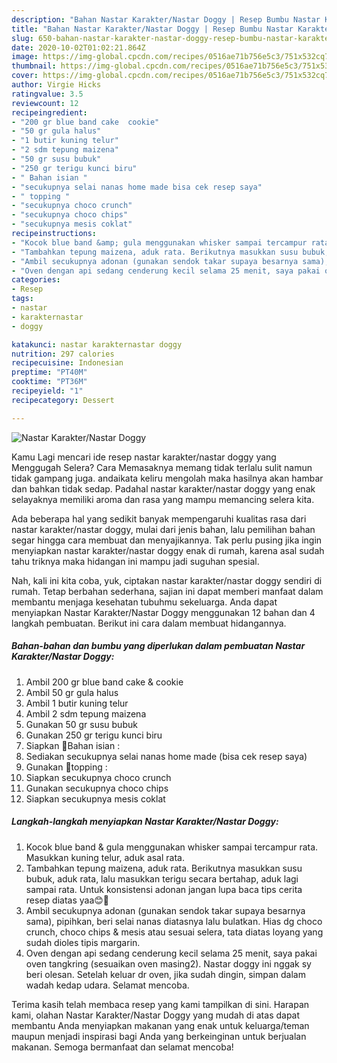 ```yaml
---
description: "Bahan Nastar Karakter/Nastar Doggy | Resep Bumbu Nastar Karakter/Nastar Doggy Yang Enak dan Simpel"
title: "Bahan Nastar Karakter/Nastar Doggy | Resep Bumbu Nastar Karakter/Nastar Doggy Yang Enak dan Simpel"
slug: 650-bahan-nastar-karakter-nastar-doggy-resep-bumbu-nastar-karakter-nastar-doggy-yang-enak-dan-simpel
date: 2020-10-02T01:02:21.864Z
image: https://img-global.cpcdn.com/recipes/0516ae71b756e5c3/751x532cq70/nastar-karakternastar-doggy-foto-resep-utama.jpg
thumbnail: https://img-global.cpcdn.com/recipes/0516ae71b756e5c3/751x532cq70/nastar-karakternastar-doggy-foto-resep-utama.jpg
cover: https://img-global.cpcdn.com/recipes/0516ae71b756e5c3/751x532cq70/nastar-karakternastar-doggy-foto-resep-utama.jpg
author: Virgie Hicks
ratingvalue: 3.5
reviewcount: 12
recipeingredient:
- "200 gr blue band cake  cookie"
- "50 gr gula halus"
- "1 butir kuning telur"
- "2 sdm tepung maizena"
- "50 gr susu bubuk"
- "250 gr terigu kunci biru"
- " Bahan isian "
- "secukupnya selai nanas home made bisa cek resep saya"
- " topping "
- "secukupnya choco crunch"
- "secukupnya choco chips"
- "secukupnya mesis coklat"
recipeinstructions:
- "Kocok blue band &amp; gula menggunakan whisker sampai tercampur rata. Masukkan kuning telur, aduk asal rata."
- "Tambahkan tepung maizena, aduk rata. Berikutnya masukkan susu bubuk, aduk rata, lalu masukkan terigu secara bertahap, aduk lagi sampai rata. Untuk konsistensi adonan jangan lupa baca tips cerita resep diatas yaa😊🙏"
- "Ambil secukupnya adonan (gunakan sendok takar supaya besarnya sama), pipihkan, beri selai nanas diatasnya lalu bulatkan. Hias dg choco crunch, choco chips &amp; mesis atau sesuai selera, tata diatas loyang yang sudah dioles tipis margarin."
- "Oven dengan api sedang cenderung kecil selama 25 menit, saya pakai oven tangkring (sesuaikan oven masing2). Nastar doggy ini nggak sy beri olesan. Setelah keluar dr oven, jika sudah dingin, simpan dalam wadah kedap udara. Selamat mencoba."
categories:
- Resep
tags:
- nastar
- karakternastar
- doggy

katakunci: nastar karakternastar doggy 
nutrition: 297 calories
recipecuisine: Indonesian
preptime: "PT40M"
cooktime: "PT36M"
recipeyield: "1"
recipecategory: Dessert

---
```



![Nastar Karakter/Nastar Doggy](https://img-global.cpcdn.com/recipes/0516ae71b756e5c3/751x532cq70/nastar-karakternastar-doggy-foto-resep-utama.jpg)

Kamu Lagi mencari ide resep nastar karakter/nastar doggy yang Menggugah Selera? Cara Memasaknya memang tidak terlalu sulit namun tidak gampang juga. andaikata keliru mengolah maka hasilnya akan hambar dan bahkan tidak sedap. Padahal nastar karakter/nastar doggy yang enak selayaknya memiliki aroma dan rasa yang mampu memancing selera kita.



Ada beberapa hal yang sedikit banyak mempengaruhi kualitas rasa dari nastar karakter/nastar doggy, mulai dari jenis bahan, lalu pemilihan bahan segar hingga cara membuat dan menyajikannya. Tak perlu pusing jika ingin menyiapkan nastar karakter/nastar doggy enak di rumah, karena asal sudah tahu triknya maka hidangan ini mampu jadi suguhan spesial.


Nah, kali ini kita coba, yuk, ciptakan nastar karakter/nastar doggy sendiri di rumah. Tetap berbahan sederhana, sajian ini dapat memberi manfaat dalam membantu menjaga kesehatan tubuhmu sekeluarga. Anda dapat menyiapkan Nastar Karakter/Nastar Doggy menggunakan 12 bahan dan 4 langkah pembuatan. Berikut ini cara dalam membuat hidangannya.

<!--inarticleads1-->

##### Bahan-bahan dan bumbu yang diperlukan dalam pembuatan Nastar Karakter/Nastar Doggy:

1. Ambil 200 gr blue band cake &amp; cookie
1. Ambil 50 gr gula halus
1. Ambil 1 butir kuning telur
1. Ambil 2 sdm tepung maizena
1. Gunakan 50 gr susu bubuk
1. Gunakan 250 gr terigu kunci biru
1. Siapkan  🍒Bahan isian :
1. Sediakan secukupnya selai nanas home made (bisa cek resep saya)
1. Gunakan  🐶topping :
1. Siapkan secukupnya choco crunch
1. Gunakan secukupnya choco chips
1. Siapkan secukupnya mesis coklat




<!--inarticleads2-->

##### Langkah-langkah menyiapkan Nastar Karakter/Nastar Doggy:

1. Kocok blue band &amp; gula menggunakan whisker sampai tercampur rata. Masukkan kuning telur, aduk asal rata.
1. Tambahkan tepung maizena, aduk rata. Berikutnya masukkan susu bubuk, aduk rata, lalu masukkan terigu secara bertahap, aduk lagi sampai rata. Untuk konsistensi adonan jangan lupa baca tips cerita resep diatas yaa😊🙏
1. Ambil secukupnya adonan (gunakan sendok takar supaya besarnya sama), pipihkan, beri selai nanas diatasnya lalu bulatkan. Hias dg choco crunch, choco chips &amp; mesis atau sesuai selera, tata diatas loyang yang sudah dioles tipis margarin.
1. Oven dengan api sedang cenderung kecil selama 25 menit, saya pakai oven tangkring (sesuaikan oven masing2). Nastar doggy ini nggak sy beri olesan. Setelah keluar dr oven, jika sudah dingin, simpan dalam wadah kedap udara. Selamat mencoba.




Terima kasih telah membaca resep yang kami tampilkan di sini. Harapan kami, olahan Nastar Karakter/Nastar Doggy yang mudah di atas dapat membantu Anda menyiapkan makanan yang enak untuk keluarga/teman maupun menjadi inspirasi bagi Anda yang berkeinginan untuk berjualan makanan. Semoga bermanfaat dan selamat mencoba!
